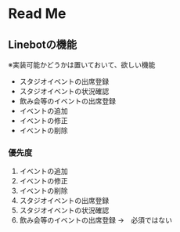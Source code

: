 # Read Me

## Linebotの機能
※実装可能かどうかは置いておいて、欲しい機能
 - スタジオイベントの出席登録
 - スタジオイベントの状況確認
 - 飲み会等のイベントの出席登録
 - イベントの追加
 - イベントの修正
 - イベントの削除

### 優先度
 1. イベントの追加
 1. イベントの修正
 1. イベントの削除
 1. スタジオイベントの出席登録
 1. スタジオイベントの状況確認
 1. 飲み会等のイベントの出席登録
  →　必須ではない
